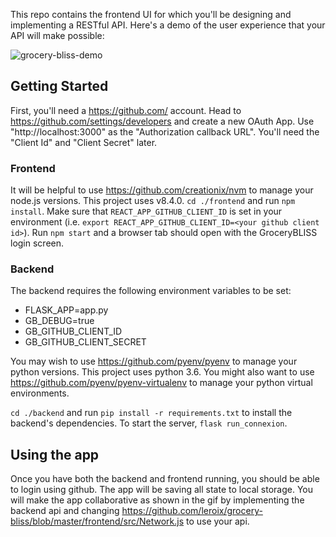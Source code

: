 This repo contains the frontend UI for which you'll be designing and implementing a RESTful API. Here's a demo of the user experience that your API will make possible:

![grocery-bliss-demo](https://user-images.githubusercontent.com/520209/32475530-72a75b22-c32f-11e7-8b41-70d9e96f5297.gif)


## Getting Started
First, you'll need a https://github.com/ account. Head to https://github.com/settings/developers and create a new OAuth App. Use "http://localhost:3000" as the "Authorization callback URL". You'll need the "Client Id" and "Client Secret" later.

### Frontend
It will be helpful to use https://github.com/creationix/nvm to manage your node.js versions. This project uses v8.4.0. `cd ./frontend` and run `npm install`. Make sure that `REACT_APP_GITHUB_CLIENT_ID` is set in your environment (i.e. `export REACT_APP_GITHUB_CLIENT_ID=<your github client id>`). Run `npm start` and a browser tab should open with the GroceryBLISS login screen.

### Backend
The backend requires the following environment variables to be set:
 - FLASK_APP=app.py
 - GB_DEBUG=true
 - GB_GITHUB_CLIENT_ID
 - GB_GITHUB_CLIENT_SECRET

You may wish to use https://github.com/pyenv/pyenv to manage your python versions. This project uses python 3.6. You might also want to use https://github.com/pyenv/pyenv-virtualenv to manage your python virtual environments.

`cd ./backend` and run `pip install -r requirements.txt` to install the backend's dependencies. To start the server, `flask run_connexion`.


## Using the app
Once you have both the backend and frontend running, you should be able to login using github. The app will be saving all state to local storage. You will make the app collaborative as shown in the gif by implementing the backend api and changing https://github.com/leroix/grocery-bliss/blob/master/frontend/src/Network.js to use your api.
